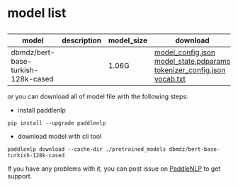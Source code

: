 #  model list

##  

| model  | description | model_size  | download         |
| --- | --- | --- | --- |
|dbmdz/bert-base-turkish-128k-cased|  | 1.06G | [model_config.json](https://bj.bcebos.com/paddlenlp/models/community/dbmdz/bert-base-turkish-128k-cased/model_config.json)<br>[model_state.pdparams](https://bj.bcebos.com/paddlenlp/models/community/dbmdz/bert-base-turkish-128k-cased/model_state.pdparams)<br>[tokenizer_config.json](https://bj.bcebos.com/paddlenlp/models/community/dbmdz/bert-base-turkish-128k-cased/tokenizer_config.json)<br>[vocab.txt](https://bj.bcebos.com/paddlenlp/models/community/dbmdz/bert-base-turkish-128k-cased/vocab.txt) |

or you can download all of model file with the following steps:

* install paddlenlp

```shell
pip install --upgrade paddlenlp
```

* download model with cli tool

```shell
paddlenlp download --cache-dir ./pretrained_models dbmdz/bert-base-turkish-128k-cased
```

If you have any problems with it, you can post issue on [PaddleNLP](https://github.com/PaddlePaddle/PaddleNLP) to get support.
